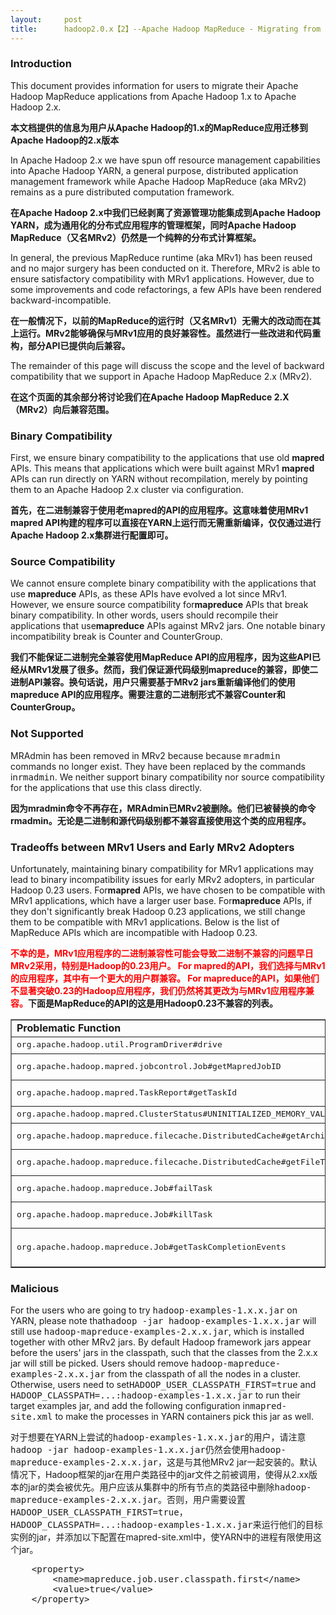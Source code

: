```yaml
---
layout:     post
title:      hadoop2.0.x【2】--Apache Hadoop MapReduce - Migrating from Apache Hadoop 1.x to Apache Hadoop 2--翻译与分析
---
```

<div id="article_content" class="article_content clearfix csdn-tracking-statistics" data-pid="blog" data-mod="popu_307" data-dsm="post">
								            <link rel="stylesheet" href="https://csdnimg.cn/release/phoenix/template/css/ck_htmledit_views-f76675cdea.css">
						<div class="htmledit_views" id="content_views">
                
<div class="section">
<h3><a name="Introduction">Introduction</a></h3>
<p>This document provides information for users to migrate their Apache Hadoop MapReduce applications from Apache Hadoop 1.x to Apache Hadoop 2.x.</p>
<p><strong><span id="result_box" lang="zh-cn" xml:lang="zh-cn"><span>本文档提供</span><span>的信息</span><span>为用户</span><span>从Apache</span>
<span class="hps">Hadoop的</span><span>1.x</span><span class="hps">的</span><span>MapReduce应用</span><span>迁移</span><span>到Apache</span>
<span class="hps">Hadoop的</span><span>2.x版本</span></span></strong><br></p>
<p>In Apache Hadoop 2.x we have spun off resource management capabilities into Apache Hadoop YARN, a general purpose, distributed application management framework while Apache Hadoop MapReduce (aka MRv2) remains as a pure distributed computation framework.</p>
<p><strong><span lang="zh-cn" xml:lang="zh-cn"><span>在</span><span>Apache </span><span>Hadoop
</span><span>2.x中</span><span>我们已经</span><span>剥离了</span><span>资源管理</span><span>功能集成到</span><span>Apache
</span><span>Hadoop </span><span>YARN，</span><span>成为通用化的</span><span>分布式应用程序</span><span>的管理框架</span><span>，同时</span><span>Apache
</span><span>Hadoop </span><span>MapReduce</span><span>（</span><span>又名</span><span>MRv2</span><span>）</span><span>仍然是一个</span><span>纯粹的</span><span>分布式计算</span><span>框架。</span></span></strong><br></p>
<p>In general, the previous MapReduce runtime (aka MRv1) has been reused and no major surgery has been conducted on it. Therefore, MRv2 is able to ensure satisfactory compatibility with MRv1 applications. However, due to some improvements and code refactorings,
 a few APIs have been rendered backward-incompatible. <br></p>
<p><strong><span lang="zh-cn" xml:lang="zh-cn"><span>在</span><span>一般情况下，</span><span>以前的</span><span>MapReduce的</span><span>运行时</span><span>（又名</span><span>MRv1</span><span>）无需大的改动而在其上运行</span><span>。</span><span></span><span>MRv2</span><span>能够</span><span>确保与</span><span>MRv1</span><span>应用的良好</span><span>兼容性。</span><span>虽然进行</span><span>一些改进</span><span>和</span><span>代码</span><span>重构</span><span>，部分</span><span>API</span><span>已提供</span><span>向后</span><span>兼容。</span></span></strong><br></p>
<p>The remainder of this page will discuss the scope and the level of backward compatibility that we support in Apache Hadoop MapReduce 2.x (MRv2).</p>
<p><strong><span lang="zh-cn" xml:lang="zh-cn"><span>在</span><span>这个</span><span>页面</span><span>的其余部分将</span><span>讨论我们</span><span>在</span><span>Apache
</span><span>Hadoop </span><span>MapReduce </span><span>2.X</span><span>（</span><span>MRv2</span><span>）</span><span></span><span>向后兼容范围</span><span></span><span>。</span></span></strong><br></p>
</div>
<div class="section">
<h3><a name="Binary_Compatibility">Binary Compatibility</a></h3>
<p>First, we ensure binary compatibility to the applications that use old <strong>
mapred</strong> APIs. This means that applications which were built against MRv1 <strong>
mapred</strong> APIs can run directly on YARN without recompilation, merely by pointing them to an Apache Hadoop 2.x cluster via configuration.</p>
<p><strong><span lang="zh-cn" xml:lang="zh-cn"><span>首先，在</span><span>二进制兼容</span><span>于使用</span><span>老</span><span>mapred</span><span>的API</span><span>的应用程序。</span><span>这意味着使用</span><span></span><span>MRv1</span>
<span class="hps">mapred</span> <span class="hps">API构建的程序可以</span><span>直接在YARN</span><span>上运行</span><span>而无需重新编译</span><span>，</span><span>仅仅通过进行</span></span>Apache Hadoop 2.x集群进行配置即可。</strong><br></p>
</div>
<div class="section">
<h3><a name="Source_Compatibility">Source Compatibility</a></h3>
<p>We cannot ensure complete binary compatibility with the applications that use <strong>
mapreduce</strong> APIs, as these APIs have evolved a lot since MRv1. However, we ensure source compatibility for<strong>mapreduce</strong> APIs that break binary compatibility. In other words, users should recompile their applications that use<strong>mapreduce</strong>
 APIs against MRv2 jars. One notable binary incompatibility break is Counter and CounterGroup.</p>
<p><strong><span lang="zh-cn" xml:lang="zh-cn"><span>我们不能</span><span>保证</span><span>二进制完全兼容</span><span>使用</span><span>MapReduce</span>
<span class="hps">API的</span><span>应用程序</span><span>，</span><span>因为这些</span><span>API已经</span><span>从</span><span>MRv1</span><span>发展了很多</span><span>。</span><span>然而，我们</span><span>保证</span><span>源代码级别</span><span>mapreduce</span><span>的兼容，即使</span><span></span><span>二进制</span><span>API兼容。</span><span>换句话说，</span><span>用户只需要</span><span>基于<span lang="zh-cn" xml:lang="zh-cn"><span></span><span>MRv2</span><span>
 jars</span></span>重新编译他们</span><span>的</span><span>使用mapreduce</span><span> API的</span><span>应用程序</span><span>。</span><span>需要注意的</span><span>二进制形式不兼容</span>Counter<span>和</span><span>CounterGroup</span><span>。</span></span></strong><br></p>
</div>
<div class="section">
<h3><a name="Not_Supported">Not Supported</a></h3>
<p>MRAdmin has been removed in MRv2 because because <tt>mradmin</tt> commands no longer exist. They have been replaced by the commands in<tt>rmadmin</tt>. We neither support binary compatibility nor source compatibility for the applications that use this class
 directly.</p>
<p><span lang="zh-cn" xml:lang="zh-cn"><span><strong><span lang="zh-cn" xml:lang="zh-cn"><span>因为</span><span>mradmin</span><span>命令不再</span><span>存在</span></span>，MRAdmin</strong></span><strong><span>已</span><span>MRv2</span><span>被删除</span><span></span><span>。</span><span>他们</span><span>已被替换</span><span>的命令</span><span>rmadmin</span><span>。</span><span>无论是<span lang="zh-cn" xml:lang="zh-cn"><span>二进制</span><span>和源代码级别都不</span><span>兼容</span></span></span><span></span><span>直接</span><span>使用这个类</span><span>的</span><span>应用程序</span><span></span><span>。</span></strong></span><br></p>
</div>
<div class="section">
<h3><a name="Tradeoffs_between_MRv1_Users_and_Early_MRv2_Adopters">Tradeoffs between MRv1 Users and Early MRv2 Adopters</a></h3>
<p>Unfortunately, maintaining binary compatibility for MRv1 applications may lead to binary incompatibility issues for early MRv2 adopters, in particular Hadoop 0.23 users. For<strong>mapred</strong> APIs, we have chosen to be compatible with MRv1 applications,
 which have a larger user base. For<strong>mapreduce</strong> APIs, if they don't significantly break Hadoop 0.23 applications, we still change them to be compatible with MRv1 applications. Below is the list of MapReduce APIs which are incompatible with Hadoop
 0.23.</p>
<p><strong><span lang="zh-cn" xml:lang="zh-cn"><span style="color:#FF0000;"><span>不幸的是</span><span>，</span><span></span><span>MRv1</span><span>应用程序的二进制</span><span>兼容性</span><span>可能会导致</span><span>二进制</span><span>不兼容的问题</span><span>早日</span><span>MRv2</span><span>采用</span><span>，</span><span>特别是</span><span>Hadoop的</span><span>0.23</span><span>用户</span><span>。</span>
<span class="hps">For mapred</span><span>的API</span><span>，</span><span>我们选择</span><span>与</span><span>MRv1</span><span>的应用程序</span><span>，</span><span>其中有一个</span><span>更大的用户群</span><span>兼容</span><span>。</span>
<span class="hps">For mapreduce</span><span>的API</span><span>，</span><span>如果他们不</span><span>显著</span><span>突破</span><span>0.23</span><span>的Hadoop</span><span>应用程序</span><span>，</span><span>我们仍然</span><span>将其更改为</span><span>与</span><span>MRv1</span><span>应用程序兼容。</span></span><span>下面是</span><span>MapReduce的</span><span>API的</span><span>这是</span><span>用Hadoop</span><span>0.23</span><span>不兼容</span><span>的</span><span>列表</span><span>。</span></span></strong><br></p>
<table class="bodyTable" border="1"><tbody><tr class="a"><td align="left"><strong>Problematic Function</strong></td>
<td align="left"><strong>Incompatibility Issue</strong></td>
</tr><tr class="b"><td align="left"><tt>org.apache.hadoop.util.ProgramDriver#drive</tt></td>
<td align="left">Return type changes from <tt>void</tt> to <tt>int</tt></td>
</tr><tr class="a"><td align="left"><tt>org.apache.hadoop.mapred.jobcontrol.Job#getMapredJobID</tt></td>
<td align="left">Return type changes from <tt>String</tt> to <tt>JobID</tt></td>
</tr><tr class="b"><td align="left"><tt>org.apache.hadoop.mapred.TaskReport#getTaskId</tt></td>
<td align="left">Return type changes from <tt>String</tt> to <tt>TaskID</tt></td>
</tr><tr class="a"><td align="left"><tt>org.apache.hadoop.mapred.ClusterStatus#UNINITIALIZED_MEMORY_VALUE</tt></td>
<td align="left">Data type changes from <tt>long</tt> to <tt>int</tt></td>
</tr><tr class="b"><td align="left"><tt>org.apache.hadoop.mapreduce.filecache.DistributedCache#getArchiveTimestamps</tt></td>
<td align="left">Return type changes from <tt>long[]</tt> to <tt>String[]</tt></td>
</tr><tr class="a"><td align="left"><tt>org.apache.hadoop.mapreduce.filecache.DistributedCache#getFileTimestamps</tt></td>
<td align="left">Return type changes from <tt>long[]</tt> to <tt>String[]</tt></td>
</tr><tr class="b"><td align="left"><tt>org.apache.hadoop.mapreduce.Job#failTask</tt></td>
<td align="left">Return type changes from <tt>void</tt> to <tt>boolean</tt></td>
</tr><tr class="a"><td align="left"><tt>org.apache.hadoop.mapreduce.Job#killTask</tt></td>
<td align="left">Return type changes from <tt>void</tt> to <tt>boolean</tt></td>
</tr><tr class="b"><td align="left"><tt>org.apache.hadoop.mapreduce.Job#getTaskCompletionEvents</tt></td>
<td align="left">Return type changes from <tt>o.a.h.mapred.TaskCompletionEvent[]</tt> to<tt>o.a.h.mapreduce.TaskCompletionEvent[]</tt></td>
</tr></tbody></table></div>
<div class="section">
<h3><a name="Malicious">Malicious</a></h3>
<p>For the users who are going to try <tt>hadoop-examples-1.x.x.jar</tt> on YARN, please note that<tt>hadoop -jar hadoop-examples-1.x.x.jar</tt> will still use
<tt>hadoop-mapreduce-examples-2.x.x.jar</tt>, which is installed together with other MRv2 jars. By default Hadoop framework jars appear before the users' jars in the classpath, such that the classes from the 2.x.x jar will still be picked. Users should remove
<tt>hadoop-mapreduce-examples-2.x.x.jar</tt> from the classpath of all the nodes in a cluster. Otherwise, users need to set<tt>HADOOP_USER_CLASSPATH_FIRST=true</tt> and
<tt>HADOOP_CLASSPATH=...:hadoop-examples-1.x.x.jar</tt> to run their target examples jar, and add the following configuration in<tt>mapred-site.xml</tt> to make the processes in YARN containers pick this jar as well.</p>
<p><span lang="zh-cn" xml:lang="zh-cn"><span>对于</span><span>想要在YARN上尝试的</span><span></span><span></span><span></span><tt>hadoop-examples-1.x.x.jar</tt><span></span><span>的</span><span>用户</span><span>，</span><span>请注意</span><tt>hadoop -jar hadoop-examples-1.x.x.jar</tt><span>仍然会使用</span><tt>hadoop-mapreduce-examples-2.x.x.jar</tt><span>，这是与</span><span></span><span>其他</span><span>MRv2</span><span>
 jar一起安装的。</span><span>默认情况下，</span><span>Hadoop框架</span><span>的jar</span><span>在</span><span>用户</span><span>类路径中的</span><span>jar文件</span><span>之前</span><span>被调用，</span><span>使得从</span><span>2.xx版本</span><span>的jar</span><span>的类</span><span>会被优先</span><span></span><span>。</span><span>用户应该</span><span>从</span><span>集群中的</span><span>所有节点</span><span>的类路径</span><span>中删除</span><span></span><tt>hadoop-mapreduce-examples-2.x.x.jar</tt><span>。</span><span>否则</span><span>，</span><span>用户需要设置</span><span></span><tt>HADOOP_USER_CLASSPATH_FIRST=true</tt>，<span></span><span></span><tt>HADOOP_CLASSPATH=...:hadoop-examples-1.x.x.jar</tt><span></span><span>来运行他们的</span><span>目标</span><span>实例</span><span>的jar</span><span>，</span><span>并添加以下</span><span>配置</span><span>在mapred</span><span class="atn">-</span><span>site.xml中</span><span>，使</span>YARN中的进程有限使用这个jar<span>。</span></span><br></p>
<div class="source">
<pre>    &lt;property&gt;
        &lt;name&gt;mapreduce.job.user.classpath.first&lt;/name&gt;
        &lt;value&gt;true&lt;/value&gt;
    &lt;/property&gt;</pre>
</div>
</div>
            </div>
                </div>